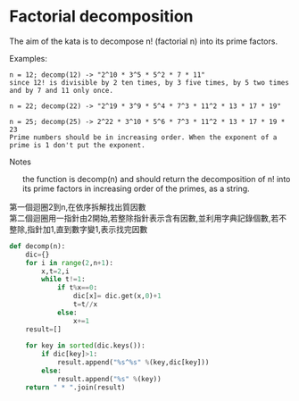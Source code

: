 # Factorial decomposition

The aim of the kata is to decompose n! (factorial n) into its prime factors.

Examples:
```
n = 12; decomp(12) -> "2^10 * 3^5 * 5^2 * 7 * 11"
since 12! is divisible by 2 ten times, by 3 five times, by 5 two times and by 7 and 11 only once.

n = 22; decomp(22) -> "2^19 * 3^9 * 5^4 * 7^3 * 11^2 * 13 * 17 * 19"

n = 25; decomp(25) -> 2^22 * 3^10 * 5^6 * 7^3 * 11^2 * 13 * 17 * 19 * 23
Prime numbers should be in increasing order. When the exponent of a prime is 1 don't put the exponent.
```

Notes
<ul>the function is decomp(n) and should return the decomposition of n! into its prime factors in increasing order of the primes, as a string.</li>
	<lifactorial can be a very big number (4000! has 12674 digits, n will go from 300 to 4000).</li>
	<liIn Fortran - as in any other language - the returned string is not permitted to contain any redundant trailing whitespace: you can use dynamically allocated character strings</li>
	
</ul>




<sol>第一個迴圈2到n,在依序拆解找出質因數</br>
第二個迴圈用一指針由2開始,若整除指針表示含有因數,並利用字典記錄個數,若不整除,指針加1,直到數字變1,表示找完因數

``` python
def decomp(n):
    dic={}
    for i in range(2,n+1):
        x,t=2,i         
        while t!=1: 
            if t%x==0:
                dic[x]= dic.get(x,0)+1
                t=t//x                
            else:
                x+=1   
    result=[]
	
    for key in sorted(dic.keys()):
        if dic[key]>1: 
            result.append("%s^%s" %(key,dic[key]))
        else:
            result.append("%s" %(key))     
    return " * ".join(result)
```













